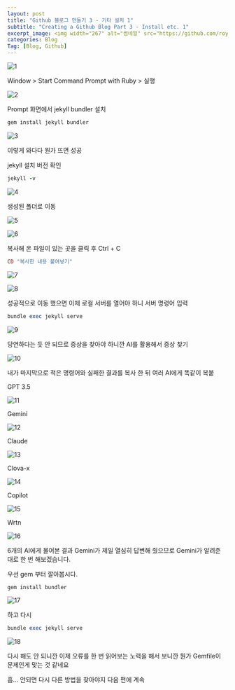 ```yaml
---
layout: post
title: "Github 블로그 만들기 3 - 기타 설치 1"
subtitle: "Creating a Github Blog Part 3 - Install etc. 1"
excerpt_image: <img width="267" alt="썸네일" src="https://github.com/royder425/royder425.github.io/assets/155123794/ebb82319-adeb-423c-ba6d-ab82e3ea2c7c">
categories: Blog
Tag: [Blog, Github]
---
```

![1](https://github.com/royder425/royder425.github.io/assets/155123794/c366c6b4-e332-4182-b5f4-8fe6afe42f22)

Window > Start Command Prompt with Ruby > 실행

![2](https://github.com/royder425/royder425.github.io/assets/155123794/e1fdfe2b-632b-4638-93de-af450cdd2861)

Prompt 화면에서 jekyll bundler 설치

```ruby
gem install jekyll bundler
```

![3](https://github.com/royder425/royder425.github.io/assets/155123794/81facab4-ad5d-44e9-ad53-bdca7a1ba446)

이렇게 와다다 뭔가 뜨면 성공

jekyll 설치 버전 확인

```ruby
jekyll -v
```

![4](https://github.com/royder425/royder425.github.io/assets/155123794/6cabe706-57ae-499b-992f-7aee24a20781)

생성된 폴더로 이동

![5](https://github.com/royder425/royder425.github.io/assets/155123794/a334964e-09ba-44ea-89a8-633f4cf5129b)

![6](https://github.com/royder425/royder425.github.io/assets/155123794/b0c8ea10-9a2a-4b4f-a4ac-5b73892fb61f)

복사해 온 파일이 있는 곳을 클릭 후 Ctrl + C

```ruby
CD "복사한 내용 붙여넣기"
```

![7](https://github.com/royder425/royder425.github.io/assets/155123794/86905c84-eca9-4d4a-9517-eab742912373)

![8](https://github.com/royder425/royder425.github.io/assets/155123794/413f2908-ec32-4e55-a881-0d9c1974b8d0)

성공적으로 이동 했으면 이제 로컬 서버를 열어야 하니 서버 명령어 입력

```ruby
bundle exec jekyll serve
```

![9](https://github.com/royder425/royder425.github.io/assets/155123794/16681e47-83ad-4a38-9b67-4ccfdd8332f0)

당연하다는 듯 안 되므로 증상을 찾아야 하니깐 AI를 활용해서 증상 찾기

![10](https://github.com/royder425/royder425.github.io/assets/155123794/c7f1bc4a-4158-4bee-a1be-47333ada1337)

내가 마지막으로 적은 명령어와 실패한 결과를 복사 한 뒤 여러 AI에게 똑같이 복붙 

GPT 3.5

![11](https://github.com/royder425/royder425.github.io/assets/155123794/5a64b591-88bd-42dc-930d-a7e00da0384c)

Gemini

![12](https://github.com/royder425/royder425.github.io/assets/155123794/936be94b-5607-42ea-bdc2-542a5eb46b1d)

Claude

![13](https://github.com/royder425/royder425.github.io/assets/155123794/1a42d3d8-e12e-45d6-a52b-4818a62fb8ba)

Clova-x

![14](https://github.com/royder425/royder425.github.io/assets/155123794/2b4d3a08-96c0-46e4-ac5e-ae36dd77533e)

Copilot

![15](https://github.com/royder425/royder425.github.io/assets/155123794/5286e604-7785-4795-8213-ce1e290f07ff)

Wrtn

![16](https://github.com/royder425/royder425.github.io/assets/155123794/15dad710-b873-4743-a5e0-2cd17e5db281)

6개의 AI에게 물어본 결과 Gemini가 제일 열심히 답변해 줬으므로 Gemini가 알려준 대로 한 번 해보겠습니다.

우선 gem 부터 깔아봅시다.

```ruby
gem install bundler
```

![17](https://github.com/royder425/royder425.github.io/assets/155123794/4efa296c-a1c6-4016-bce6-372cc9243147)

하고 다시

```ruby
bundle exec jekyll serve
```

![18](https://github.com/royder425/royder425.github.io/assets/155123794/50ad7166-3676-436c-a7fa-1df05c74ff3d)

다시 해도 안 되니깐 이제 오류를 한 번 읽어보는 노력을 해서 보니깐 뭔가 Gemfile이 문제인게 맞는 것 같네요

흠… 안되면 다시 다른 방법을 찾아야지 다음 편에 계속